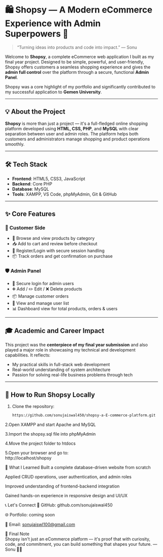 # 🛍️ Shopsy — A Modern eCommerce Experience with Admin Superpowers 🚀

> “Turning ideas into products and code into impact.” — Sonu

Welcome to **Shopsy**, a complete eCommerce web application I built as my final year project. Designed to be simple, powerful, and user-friendly, Shopsy offers customers a seamless shopping experience and gives the **admin full control** over the platform through a secure, functional **Admin Panel**.

Shopsy was a core highlight of my portfolio and significantly contributed to my successful application to **Gemen University**.

---

## 💡 About the Project

**Shopsy** is more than just a project — it's a full-fledged online shopping platform developed using **HTML, CSS, PHP**, and **MySQL** with clear separation between user and admin roles. The platform helps both customers and administrators manage shopping and product operations smoothly.

---

## 🛠️ Tech Stack

- **Frontend**: HTML5, CSS3, JavaScript
- **Backend**: Core PHP
- **Database**: MySQL
- **Tools**: XAMPP, VS Code, phpMyAdmin, Git & GitHub

---

## ✨ Core Features

### 👥 Customer Side
- 🛒 Browse and view products by category
- 📥 Add to cart and review before checkout
- 🔐 Register/Login with secure session handling
- 📦 Track orders and get confirmation on purchase

### 🛡️ Admin Panel
- 🔐 Secure login for admin users
- ➕ Add / ✏️ Edit / ❌ Delete products
- 📦 Manage customer orders
- 👥 View and manage user list
- 📊 Dashboard view for total products, orders & users

---

## 🎓 Academic and Career Impact

This project was the **centerpiece of my final year submission** and also played a major role in showcasing my technical and development capabilities. It reflects:

- My practical skills in full-stack web development
- Real-world understanding of system architecture
- Passion for solving real-life business problems through tech

---

## 🧪 How to Run Shopsy Locally

1. Clone the repository:
   ```bash
   https://github.com/sonujaiswal450/shopsy-a-E-commerce-platform.git
 2.Open XAMPP and start Apache and MySQL

 3.Import the shopsy.sql file into phpMyAdmin

 4.Move the project folder to htdocs

 5.Open your browser and go to:<br>
   http://localhost/shopsy


🚀 What I Learned
   Built a complete database-driven website from scratch

   Applied CRUD operations, user authentication, and admin roles

   Improved understanding of frontend-backend integration

   Gained hands-on experience in responsive design and UI/UX

📞 Let's Connect
🔗 GitHub: github.com/sonujaiswal450

🌐 Portfolio: coming soon

📧 Email: sonujaiswl100@gmail.com

🏁 Final Note <br>
Shopsy isn't just an eCommerce platform — it's proof that with curiosity, code, and commitment, you can build something that shapes your future.
— Sonu 👨‍💻

